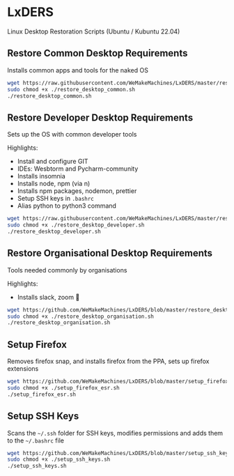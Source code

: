 # LxDERS

Linux Desktop Restoration Scripts (Ubuntu / Kubuntu 22.04)

## Restore Common Desktop Requirements

Installs common apps and tools for the naked OS

```bash
wget https://raw.githubusercontent.com/WeMakeMachines/LxDERS/master/restore_desktop_common.sh
sudo chmod +x ./restore_desktop_common.sh
./restore_desktop_common.sh
```

## Restore Developer Desktop Requirements

Sets up the OS with common developer tools

Highlights:
- Install and configure GIT
- IDEs: Wesbtorm and Pycharm-community
- Installs insomnia
- Installs node, npm (via n)
- Installs npm packages, nodemon, prettier
- Setup SSH keys in `.bashrc`
- Alias python to python3 command

```bash
wget https://raw.githubusercontent.com/WeMakeMachines/LxDERS/master/restore_desktop_developer.sh
sudo chmod +x ./restore_desktop_developer.sh
./restore_desktop_developer.sh
```

## Restore Organisational Desktop Requirements

Tools needed commonly by organisations

Highlights:
- Installs slack, zoom 🤮

```bash
wget https://github.com/WeMakeMachines/LxDERS/blob/master/restore_desktop_organisation.sh
sudo chmod +x ./restore_desktop_organisation.sh
./restore_desktop_organisation.sh
```

## Setup Firefox

Removes firefox snap, and installs firefox from the PPA, sets up firefox extensions

```bash
wget https://github.com/WeMakeMachines/LxDERS/blob/master/setup_firefox_esr.sh
sudo chmod +x ./setup_firefox_esr.sh
./setup_firefox_esr.sh
```

## Setup SSH Keys

Scans the `~/.ssh` folder for SSH keys, modifies permissions and adds them to the `~/.bashrc` file

```bash
wget https://github.com/WeMakeMachines/LxDERS/blob/master/setup_ssh_keys.sh
sudo chmod +x ./setup_ssh_keys.sh
./setup_ssh_keys.sh
```